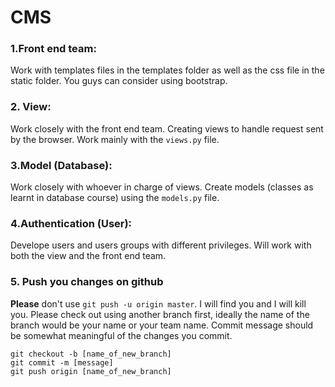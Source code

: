 # CMS




### 1.Front end team:
Work with templates files in the templates folder as well as the css file in the static folder. You guys can consider using bootstrap.

### 2. View:
Work closely with the front end team. Creating views to handle request sent by the browser. Work mainly with the ``views.py`` file.

### 3.Model (Database):
Work closely with whoever in charge of views. Create models (classes as learnt in database course) using the ``models.py`` file.

### 4.Authentication (User):
Develope users and users groups with different privileges. Will work with both the view and the front end team.

### 5. Push you changes on github
**Please** don't use ``git push -u origin master``. I will find you and I will kill you. Please check out using another branch first, ideally the name of the branch would be your name or your team name. Commit message should be somewhat meaningful of the changes you commit.

	git checkout -b [name_of_new_branch] 
	git commit -m [message]
	git push origin [name_of_new_branch]